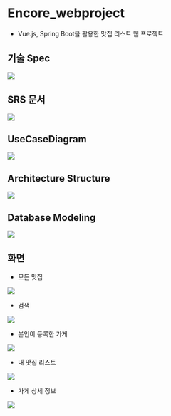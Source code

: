 # Encore_webproject
 - Vue.js, Spring Boot을 활용한 맛집 리스트 웹 프로젝트

## 기술 Spec
<img src="https://user-images.githubusercontent.com/55942011/100713516-c3cf1800-33f7-11eb-94db-d1b48a42ff94.png">

## SRS 문서
<img src="https://user-images.githubusercontent.com/55942011/101275317-19386a00-37e8-11eb-99b3-ab62e707287a.png">

## UseCaseDiagram
<img src="https://user-images.githubusercontent.com/55942011/100713237-53c09200-33f7-11eb-9a69-9129e5f1cdce.png">

## Architecture Structure
<img src="https://user-images.githubusercontent.com/55942011/100713225-4d321a80-33f7-11eb-8cdc-09d603f404de.png">

## Database Modeling
<img src="https://user-images.githubusercontent.com/55942011/101275607-2bb3a300-37ea-11eb-9dd2-704e8dc26bf8.png">

## 화면
 - 모든 맛집
<img src="https://user-images.githubusercontent.com/55942011/101275327-27868600-37e8-11eb-8727-69f5034afbe6.png">

 - 검색
<img src="https://user-images.githubusercontent.com/55942011/101275334-30775780-37e8-11eb-9edc-b08eb7062dc6.png">

 - 본인이 등록한 가게
<img src="https://user-images.githubusercontent.com/55942011/101275341-366d3880-37e8-11eb-8875-26d182afa5b7.png">

 - 내 맛집 리스트
<img src="https://user-images.githubusercontent.com/55942011/101275345-3e2cdd00-37e8-11eb-9bed-2a976e482583.png">

 - 가게 상세 정보
<img src="https://user-images.githubusercontent.com/55942011/101275349-4553eb00-37e8-11eb-9b03-f26178e1c3cb.png">
